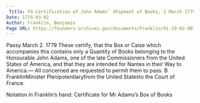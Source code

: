 ```yaml
---
 Title: FO-Certification of John Adams’ Shipment of Books, 2 March 1779
Date: 1779-03-02
Author: Franklin, Benjamin
Page URL: https://founders.archives.gov/documents/Franklin/01-29-02-0014
---
```


Passy March 2. 1779
These certify, that the Box or Caise which accompanies this contains only a Quantity of Books belonging to the Honourable John Adams, one of the late Commissioners from the United States of America, and that they are intended for Nantes in their Way to America.— All concerned are requested to permit them to pass.
B FranklinMinister Plenipotentiaryfrom the United Statesto the Court of France.
 
Notation in Franklin’s hand: Certificate for Mr Adams’s Box of Books

